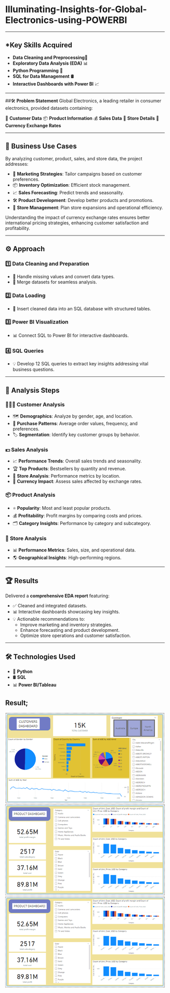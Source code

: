 # Illuminating-Insights-for-Global-Electronics-using-POWERBI

----
## *Key Skills Acquired
- **Data Cleaning and Preprocessing**🧹
- **Exploratory Data Analysis (EDA)** 📊
- **Python Programming** 🐍
- **SQL for Data Management** 🛢️
- **Interactive Dashboards with Power BI** 📈

-----

##🛠️ **Problem Statement**
Global Electronics, a leading retailer in consumer electronics, provided datasets containing:

👥 **Customer Data**
📦 **Product Information**
💰 **Sales Data**
🏬 **Store Details**
💱 **Currency Exchange Rates**

-----

## 💼 **Business Use Cases**  
By analyzing customer, product, sales, and store data, the project addresses:  
- 🎯 **Marketing Strategies**: Tailor campaigns based on customer preferences.  
- 📦 **Inventory Optimization**: Efficient stock management.  
- 📈 **Sales Forecasting**: Predict trends and seasonality.  
- 🛠️ **Product Development**: Develop better products and promotions.  
- 🏬 **Store Management**: Plan store expansions and operational efficiency.  

Understanding the impact of currency exchange rates ensures better international pricing strategies, enhancing customer satisfaction and profitability.

---

## ⚙️ **Approach**  

### 1️⃣ **Data Cleaning and Preparation**  
- 🧹 Handle missing values and convert data types.  
- 🔗 Merge datasets for seamless analysis.  

### 2️⃣ **Data Loading**  
- 📂 Insert cleaned data into an SQL database with structured tables.  

### 3️⃣ **Power BI Visualization**  
- 📊 Connect SQL to Power BI for interactive dashboards.  

### 4️⃣ **SQL Queries**  
- 💡 Develop 12 SQL queries to extract key insights addressing vital business questions.

---

## 📝 **Analysis Steps**  

### 🧑‍🤝‍🧑 **Customer Analysis**  
- 🗺️ **Demographics**: Analyze by gender, age, and location.  
- 🛒 **Purchase Patterns**: Average order values, frequency, and preferences.  
- 🏷️ **Segmentation**: Identify key customer groups by behavior.  

### 💵 **Sales Analysis**  
- 📈 **Performance Trends**: Overall sales trends and seasonality.  
- 🏆 **Top Products**: Bestsellers by quantity and revenue.  
- 🏬 **Store Analysis**: Performance metrics by location.  
- 💱 **Currency Impact**: Assess sales affected by exchange rates.  

### 📦 **Product Analysis**  
- ⭐ **Popularity**: Most and least popular products.  
- 💰 **Profitability**: Profit margins by comparing costs and prices.  
- 🗂️ **Category Insights**: Performance by category and subcategory.  

### 🏬 **Store Analysis**  
- 📊 **Performance Metrics**: Sales, size, and operational data.  
- 🌎 **Geographical Insights**: High-performing regions.  

---

## 🏆 **Results**  

Delivered a **comprehensive EDA report** featuring:  
- ✅ Cleaned and integrated datasets.  
- 📊 Interactive dashboards showcasing key insights.  
- 💡 Actionable recommendations to:  
  - Improve marketing and inventory strategies.  
  - Enhance forecasting and product development.  
  - Optimize store operations and customer satisfaction.  

---

## 🛠️ **Technologies Used**  
- 🐍 **Python**  
- 🛢️ **SQL**  
- 📊 **Power BI/Tableau**  



## **Result;**
![image alt](https://github.com/surrendar03/Illuminating-Insights-for-Global-Electronics-using-POWERBI/blob/main/Screenshot%202024-12-26%20080123.png?raw=true)
![image alt](https://github.com/surrendar03/Illuminating-Insights-for-Global-Electronics-using-POWERBI/blob/main/Screenshot%202024-12-26%20080233.png?raw=true)
![image alt](https://github.com/surrendar03/Illuminating-Insights-for-Global-Electronics-using-POWERBI/blob/main/Screenshot%202024-12-26%20080233.png?raw=true)
